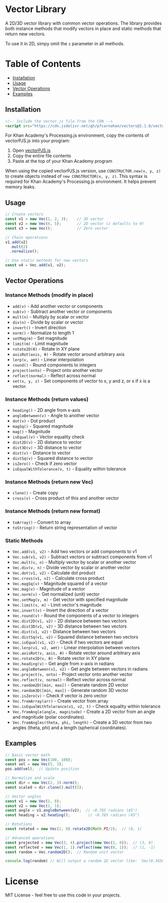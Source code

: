 # Vector Library

A 2D/3D vector library with common vector operations. The library provides both instance methods that modify vectors in place and static methods that return new vectors.

To use it in 2D, simpy omit the `z` parameter in all methods.

# Table of Contents
- [Installation](#installation)
- [Usage](#usage)
- [Vector Operations](#vector-operations)
- [Examples](#examples)

## Installation

```html
<!-- Include the vector.js file from the CDN -->
<script src="https://cdn.jsdelivr.net/gh/pfcarnahan/vectors@1.1.0/vector.js"></script>
```

For Khan Academy's Processing.js environment, copy the contents of vectorPJS.js into your program:
1. Open [vectorPJS.js](https://cdn.jsdelivr.net/gh/pfcarnahan/vectors@1.1.0/vectorPJS.js)
2. Copy the entire file contents
3. Paste at the top of your Khan Academy program

When using the copied vectorPJS.js version, use `CONSTRUCTOR.new(x, y, z)` to create objects instead of `new CONSTRUCTOR(x, y, z)`. This syntax is required for Khan Academy's Processing.js environment. It helps prevent memory leaks.

## Usage

```javascript
// Create vectors
const v1 = new Vec(1, 2, 3);    // 3D vector
const v2 = new Vec(4, 5);       // 2D vector (z defaults to 0)
const v3 = new Vec();           // Zero vector

// Chain operations
v1.add(v2)
  .mult(2)
  .normalize();

// Use static methods for new vectors
const v4 = Vec.add(v1, v2);
```

## Vector Operations

### Instance Methods (modify in place)
- `add(v)` - Add another vector or components
- `sub(v)` - Subtract another vector or components
- `mult(n)` - Multiply by scalar or vector
- `div(n)` - Divide by scalar or vector
- `invert()` - Invert direction
- `norm()` - Normalize to length 1
- `setMag(m)` - Set magnitude
- `limit(m)` - Limit magnitude
- `rotate2D(θ)` - Rotate in XY plane
- `axisRot(axis, θ)` - Rotate vector around arbitrary axis
- `lerp(v, amt)` - Linear interpolation
- `round()` - Round components to integers
- `project(onto)` - Project onto another vector
- `reflect(normal)` - Reflect across normal
- `set(x, y, z)` - Set components of vector to x, y and z, or x if x is a vector.

### Instance Methods (return values)
- `heading()` - 2D angle from x-axis
- `angleBetween(v)` - Angle to another vector
- `dot(v)` - Dot product
- `magSq()` - Squared magnitude
- `mag()` - Magnitude
- `isEqual(v)` - Vector equality check
- `dist2D(v)` - 2D distance to vector
- `dist3D(v)` - 3D distance to vector
- `dist(v)` - Distance to vector
- `distSq(v)` - Squared distance to vector
- `isZero()` - Check if zero vector
- `isEqualWithTolerance(v, t)` - Equality within tolerance

### Instance Methods (return new Vec)
 - `clone()` - Create copy
 - `cross(v)` - Cross product of this and another vector

### Instance Methods (return new format)
- `toArray()` - Convert to array
- `toString()` - Return string representation of vector


### Static Methods
- `Vec.add(v1, v2)` - Add two vectors or add components to v1
- `Vec.sub(v1, v2)` - Subtract vectors or subtract components from v1
- `Vec.mult(v, n)` - Multiply vector by scalar or another vector
- `Vec.div(v, n)` - Divide vector by scalar or another vector
- `Vec.dot(v1, v2)` - Calculate dot product
- `Vec.cross(v1, v2)` - Calculate cross product
- `Vec.magSq(v)` - Magnitude squared of a vector
- `Vec.mag(v)` - Magnitude of a vector
- `Vec.norm(v)` - Get normalized (unit) vector
- `Vec.setMag(v, m)` - Get vector with specified magnitude
- `Vec.limit(v, m)` - Limit vector's magnitude
- `Vec.invert(v)` - Invert the direction of a vector
- `Vec.round(v)` - Round the components of a vector to integers
- `Vec.dist2D(v1, v2)` - 2D distance between two vectors
- `Vec.dist3D(v1, v2)` - 3D distance between two vectors
- `Vec.dist(v1, v2)` - Distance between two vectors
- `Vec.distSq(v1, v2)` - Squared distance between two vectors
- `Vec.isEqual(v1, v2)` - Check if two vectors are equal
- `Vec.lerp(v1, v2, amt)` - Linear interpolation between vectors
- `Vec.axisRot(v, axis, θ)` - Rotate vector around arbitrary axis
- `Vec.rotate2D(v, θ)` - Rotate vector in XY plane
- `Vec.heading(v)` - Get angle from x-axis in radians
- `Vec.angleBetween(v1, v2)` - Get angle between vectors in radians
- `Vec.project(v, onto)` - Project vector onto another vector
- `Vec.reflect(v, normal)` - Reflect vector across normal
- `Vec.random2D([min, max])` - Generate random 2D vector
- `Vec.random3D([min, max])` - Generate random 3D vector
- `Vec.isZero(v)` - Check if vector is zero vector
- `Vec.fromArray(arr)` - Create vector from array
- `Vec.isEqualWithTolerance(v1, v2, t)` - Check equality within tolerance
- `Vec.fromAngle(angle, magnitude)` - Create a 2D vector from an angle and magnitude (polar coordinates).
- `Vec.fromAngles(theta, phi, length)` - Create a 3D vector from two angles (theta, phi) and a length (spherical coordinates).

## Examples

```javascript
// Basic vector math
const pos = new Vec(100, 100);
const vel = new Vec(5, 3);
pos.add(vel);  // Update position

// Normalize and scale
const dir = new Vec(2, 3).norm();
const scaled = dir.clone().mult(5);

// Vector angles
const v1 = new Vec(1, 0);
const v2 = new Vec(1, 1);
const angle = v1.angleBetween(v2);  // ~0.785 radians (45°)
const heading = v2.heading();        // ~0.785 radians (45°)

// Rotations
const rotated = new Vec(1, 0).rotate2D(Math.PI/2);  // (0, 1)

// Advanced operations
const projected = new Vec(3, 4).project(new Vec(1, 0));  // (3, 0)
const reflected = new Vec(1, 1).reflect(new Vec(0, 1));  // (1, -1)
const random = Vec.random2D();  // Random unit vector

console.log(random) // Will output a random 2D vector like: `Vec(0.345678, 0.987654, 0)`
```

# License

MIT License - feel free to use this code in your projects.
